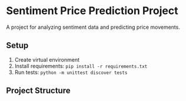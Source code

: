 # Sentiment Price Prediction Project

A project for analyzing sentiment data and predicting price movements.

## Setup

1. Create virtual environment
2. Install requirements: `pip install -r requirements.txt`
3. Run tests: `python -m unittest discover tests`

## Project Structure